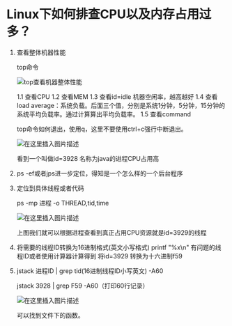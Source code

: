# Linux下如何排查CPU以及内存占用过多？

1. 查看整体机器性能

   top命令

   ![top查看机器整体性能](https://img-blog.csdnimg.cn/20200124110753204.png?x-oss-process=image/watermark,type_ZmFuZ3poZW5naGVpdGk,shadow_10,text_aHR0cHM6Ly9ibG9nLmNzZG4ubmV0L3UwMTMwMjU2NDk=,size_16,color_FFFFFF,t_70)

   1.1 查看CPU
   1.2 查看MEM
   1.3 查看id=idle 机器空闲率，越高越好
   1.4 查看load average：系统负载。后面三个值，分别是系统1分钟，5分钟，15分钟的系统平均负载率。通过计算算出平均负载率。
   1.5 查看command

   top命令如何退出，使用q，这里不要使用ctrl+c强行中断退出。

   ![在这里插入图片描述](https://img-blog.csdnimg.cn/20200219212549296.png?x-oss-process=image/watermark,type_ZmFuZ3poZW5naGVpdGk,shadow_10,text_aHR0cHM6Ly9ibG9nLmNzZG4ubmV0L3UwMTMwMjU2NDk=,size_16,color_FFFFFF,t_70)

   看到一个叫做id=3928 名称为java的进程CPU占用高

2. ps -ef或者jps进一步定位，得知是一个怎么样的一个后台程序

3. 定位到具体线程或者代码

   ps -mp 进程 -o THREAD,tid,time

   ![在这里插入图片描述](https://img-blog.csdnimg.cn/20200219213027467.png?x-oss-process=image/watermark,type_ZmFuZ3poZW5naGVpdGk,shadow_10,text_aHR0cHM6Ly9ibG9nLmNzZG4ubmV0L3UwMTMwMjU2NDk=,size_16,color_FFFFFF,t_70)

   上图我们就可以根据进程查看到真正占用CPU资源就是id=3929的线程

4. 将需要的线程ID转换为16进制格式(英文小写格式) printf "%x\n" 有问题的线程ID或者使用计算器计算得到
   将id=3929 转换为十六进制f59

5. jstack 进程ID | grep tid(16进制线程ID小写英文) -A60

   jstack 3928 | grep F59 -A60（打印60行记录）

   ![在这里插入图片描述](https://img-blog.csdnimg.cn/20200219214228909.png?x-oss-process=image/watermark,type_ZmFuZ3poZW5naGVpdGk,shadow_10,text_aHR0cHM6Ly9ibG9nLmNzZG4ubmV0L3UwMTMwMjU2NDk=,size_16,color_FFFFFF,t_70)

   可以找到文件下的函数。